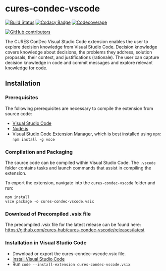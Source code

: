 # cures-condec-vscode

[![Build Status](https://travis-ci.org/cures-hub/cures-condec-vscode.svg?branch=master)](https://travis-ci.org/cures-hub/cures-condec-vscode)
[![Codacy Badge](https://app.codacy.com/project/badge/Grade/eddb9e9514e643cca1ed9b36c17d9926)](https://www.codacy.com/gh/cures-hub/cures-condec-vscode/dashboard?utm_source=github.com&amp;utm_medium=referral&amp;utm_content=cures-hub/cures-condec-vscode&amp;utm_campaign=Badge_Grade)
[![Codecoverage](https://codecov.io/gh/cures-hub/cures-condec-vscode/branch/master/graph/badge.svg)](https://codecov.io/gh/cures-hub/cures-condec-vscode/branch/master)

[![GitHub contributors](https://img.shields.io/github/contributors/cures-hub/cures-condec-vscode.svg)](https://github.com/cures-hub/cures-condec-vscode/graphs/contributors)

The CURES ConDec Visual Studio Code extension enables the user to explore decision knowledge from Visual Studio Code. Decision knowledge covers knowledge about decisions, the problems they address, solution proposals, their context, and justifications (rationale). The user can capture decision knowledge in code and commit messages and explore relevant knowledge for code. 

## Installation
### Prerequisites
The following prerequisites are necessary to compile the extension from source code:

- [Visual Studio Code](https://code.visualstudio.com/Download)
- [Node.js](https://nodejs.org/en/download/)
- [Visual Studio Code Extension Manager](https://github.com/microsoft/vscode-vsce), which is best installed using `npm`: `npm install -g vsce`

### Compilation and Packaging
The source code can be compiled within Visual Studio Code. The `.vscode` folder contains tasks and launch commands that assist in compiling the extension.

To export the extension, navigate into the `cures-condec-vscode` folder and run:
```
npm install
vsce package -o cures-condec-vscode.vsix
```

### Download of Precompiled .vsix file
The precompiled .vsix file for the latest release can be found here: https://github.com/cures-hub/cures-condec-vscode/releases/latest

### Installation in Visual Studio Code
- Download or export the cures-condec-vscode.vsix file.
- [Install Visual Studio Code](https://code.visualstudio.com/Download)
- Run `code --install-extension cures-condec-vscode.vsix`
